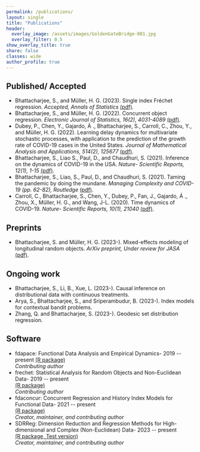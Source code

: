```yaml
---
permalink: /publications/
layout: single
title: "Publications"
header:
  overlay_image: /assets/images/GoldenGateBridge-001.jpg
  overlay_filter: 0.5
show_overlay_title: true
share: false
classes: wide
author_profile: true  
---
```



Published/ Accepted
---------------

+ Bhattacharjee, S., and Müller, H. G. (2023). Single index Fréchet regression. _Accepted, Annals of Statistics_ <a href="/assets/pdf/IFR.pdf" target="_blank">(pdf)</a>. <br/>
+ Bhattacharjee, S., and Müller, H. G. (2022). Concurrent object regression. _Electronic Journal of Statistics, 16(2), 4031-4089_ <a href="/assets/pdf/CORE.pdf" target="_blank">(pdf)</a>. <br/>
+ Dubey, P., Chen, Y., Gajardo, Á ., Bhattacharjee, S., Carroll, C., Zhou, Y.,  and Müller, H. G. (2022). Learning delay dynamics for multivariate stochastic processes, with application to the prediction of the growth rate of COVID-19 cases in the United States. _Journal of Mathematical Analysis and Applications, 514(2), 125677_ <a href="/assets/pdf/covid_delay.pdf" target="_blank">(pdf)</a>. <br/>
+ Bhattacharjee, S., Liao S., Paul, D., and Chaudhuri, S. (2021). Inference on the dynamics of COVID-19 in the USA. _Nature- Scientific Reports, 12(1), 1-15_ <a href="/assets/pdf/covid_inference.pdf" target="_blank">(pdf)</a>. <br/>
+ Bhattacharjee, S., Liao, S., Paul, D., and Chaudhuri, S. (2021). Taming the pandemic by doing the mundane.  _Managing Complexity and COVID-19 (pp. 62-82), Routledge_ <a href="/assets/pdf/covid_delay.pdf" target="_blank">(pdf)</a>. <br/>
+ Carroll, C., Bhattacharjee, S., Chen, Y., Dubey, P., Fan, J., Gajardo, Á ., Zhou, X., Müller, H. G., and Wang, J-L. (2020). Time dynamics of COVID-19. _Nature- Scientific Reports, 10(1), 21040_ <a href="/assets/pdf/covid.pdf" target="_blank">(pdf)</a>. <br/>

Preprints
---------------

+ Bhattacharjee, S. and Müller, H. G. (2023-). Mixed-effects modeling of longitudinal random objects. _ArXiv preprint, Under review for JASA_
<a href="/assets/pdf/ORE.pdf" target="_blank">(pdf)</a>. <br/>


Ongoing work
---------------

+ Bhattacharjee, S., Li, B., Xue, L. (2023-). Causal inference on distributional data with continuous treatments.
+ Arya, S., Bhattacharjee, S., and Sriperambudur, B. (2023-). Index models for contextual bandit problems.
+ Zhang, Q. and Bhattacharjee, S. (2023-). Geodesic set distribution regression.


Software
---------------

+ fdapace: Functional Data Analysis and Empirical Dynamics- 2019 -- present  [(R package)](https://cran.r-project.org/web/packages/fdapace/index.html)<br/>
_Contributing author_ <a href="/assets/images/fdapace_download.png" target="_blank"></a> <br/>
+ frechet: Statistical Analysis for Random Objects and Non-Euclidean Data- 2019 -- present  
[(R package)](https://cran.r-project.org/web/packages/frechet/index.html)<br/>
_Contributing author_ <a href="/assets/images/frechet_download.png" target="_blank"></a> <br/>
+ fdaconcur: Concurrent Regression and History Index Models for Functional Data- 2021 -- present  
[(R package)](https://cran.r-project.org/web/packages/fdaconcur/index.html)<br/>
_Creator, maintainer, and contributing author_ <a href="/assets/images/fdaconcur_download.png" target="_blank"></a> <br/>
+  SDRReg: Dimension Reduction and Regression Methods for High-dimensional and Complex (Non-Euclidean) Data- 2023 -- present  
[(R package, Test version)](https://github.com/tyy20/SDRReg)<br/>
_Creator, maintainer, and contributing author_ <br/>
